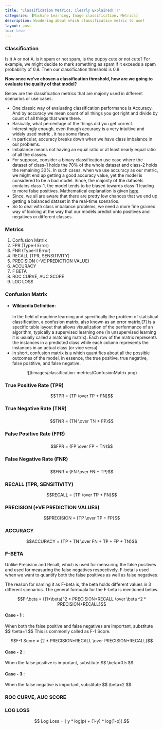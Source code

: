 ```yaml
---
title: "Classification Metrics, Clearly Explained!!!"
categories: [Machine Learning, Image classification, Metrics]
description: Wondering about which classification metric to use?
layout: post
toc: true
---
```

<script src="https://polyfill.io/v3/polyfill.min.js?features=es6"></script>
<script id="MathJax-script" async src="https://cdn.jsdelivr.net/npm/mathjax@3/es5/tex-mml-chtml.js"></script>


### Classification
<p>
	Is it A or not A, is it spam or not spam, is the puppy cute or not cute?
For example, we might decide to mark something as spam if it exceeds a spam probability of 0.8. Then our classification threshold is 0.8.</p>
<p><b>Now once we’ve chosen a classification threshold, how are we going to evaluate the quality of that model?</b>

Below are the classification metrics that are majorly used in different scenarios or use cases.</p>

<ul>
    <li>One classic way of evaluating classification performance is Accuracy. And by accuracy we mean count of all things you got right and divide by count of all things that were there.</li>
    <li>Basically, what percentage of the things did you get correct. Interestingly enough, even though accuracy is a very intuitive and widely used metric , it has some flaws. </li>
    <li> In particular, accuracy breaks down when we have class imbalance in our problems.</li>
    <li>Imbalance means not having an equal ratio or at least nearly equal ratio of all the classes. </li>
    <li>For suppose, consider a binary classification use case where the dataset of class-1 holds the 70% of the whole dataset and class-2 holds the remaining 30%. In such cases, when we use accuracy as our metric, we might end up getting a good accuracy value, yet the model is considered to be a bad model. Since, the majority of the datasets contains class-1, the model tends to be biased towards class-1 leading to more false positives. Mathematical explanation is given <a href="#accuracy">here</a>. 
</li>
    <li>Since, we all are aware that there are pretty low chances that we end up getting a balanced dataset in the real-time scenarios.</li>
    <li>So to deal with class imbalance problems, we need a more fine grained way of looking at the way that our models predict onto positives and negatives or different classes.
</li>
</ul>

### Metrics
<ol>
    <li>Confusion Matrix</li>
    <li>FPR (Type-I Error)</li>
    <li>FNR (Type-II Error)</li>
    <li>RECALL (TPR, SENSITIVITY)</li>
    <li>PRECISION (+VE PREDICTION VALUE)</li>
    <li>ACCURACY</li>
    <li>F BETA</li>
    <li>ROC CURVE, AUC SCORE</li>
    <li>LOG LOSS</li>
</ol>

### Confusion Matrix
<ul>
    <li>
        <h4>Wikipedia Definition:</h4>
        In the field of machine learning and specifically the problem of statistical classification, a confusion matrix, also known as an error matrix,[7] is a specific table layout that allows visualization of the performance of an algorithm, typically a supervised learning one (in unsupervised learning it is usually called a matching matrix). Each row of the matrix represents the instances in a predicted class while each column represents the instances in an actual class (or vice versa)
    </li>
    <li>
        In short, confusion matrix is a which quantifies about all the possible outcomes of the model, in essence, the true positive, true negative, false postitive, and false negative. 
    </li>
</ul>
<div id="cm" align="center">
![](images/classification-metrics/ConfusionMatrix.png)  
</div>

### True Positive Rate (TPR)
<div id="tpr">
    <center>
        $$TPR = {TP \over TP + FN}$$
    </center>
</div>

### True Negative Rate (TNR)
<div id="tnr">
    <h3><b></b></h3>
    <center>
        $$TNR = {TN \over TN + FP}$$
    </center>
</div>

### False Positive Rate (FPR)
<div id="fpr">
    <h3><b></b></h3>
    <center>
        $$FPR = {FP \over FP + TN}$$
    </center>
</div>

### False Negative Rate (FNR)
<div id="fnr">
    <h3><b></b></h3>
    <center>
        $$FNR = {FN \over FN + TP}$$
    </center>
</div>


### RECALL (TPR, SENSITIVITY)
<div>
    <center>
        $$RECALL = {TP \over TP + FN}$$
    </center>
</div>

### PRECISION (+VE PREDICTION VALUES)
<div>
    <center>
        $$PRECISION = {TP \over TP + FP}$$
    </center>
</div>

### ACCURACY
<div>
    <center>
        $$ACCURACY = {TP + TN \over FN + TP + FP + TN}$$
    </center>
</div>

### F-BETA
<p>
    Unlike Precision and Recall, which is used for measuring the false positives and used for measuring the false negatives respectively, F-beta is used when we want to quantify both the false positives as well as false negatives. </p>
<p>
    The reason for naming it as F-beta is, the beta holds different values in 3 different scenarios.
    The general formuala for the F-beta is mentioned below. 
</p>  
<div>
    <center>
        $$F-\beta = {(1+\beta)^2 * PRECISION*RECALL \over \beta ^2 * PRECISION+RECALL}$$
    </center>
</div>
    <h4>Case - 1 :</h4>
    <p> When both the false positive and false negatives are important, substitute $$ \beta=1 $$
    This is commonly called as F-1 Score.</p>
<div>
    <center>
        $$F-1 Score = {2 * PRECISION*RECALL \over  PRECISION+RECALL}$$
    </center>
</div>
<div>
   <h4>Case - 2 :</h4>
    <p> When the false positive is important, substitute $$ \beta=0.5 $$ </p>
   <h4>Case - 3 :</h4>
    <p> When the false negative is important, substitute $$ \beta=2 $$  </p>
</div>


### ROC CURVE, AUC SCORE
<div>
</div>

### LOG LOSS
<div>
    <center>
        $$ Log Loss = { y * log(p) + (1-y) * log(1-p)}.$$
    </center>
</div>